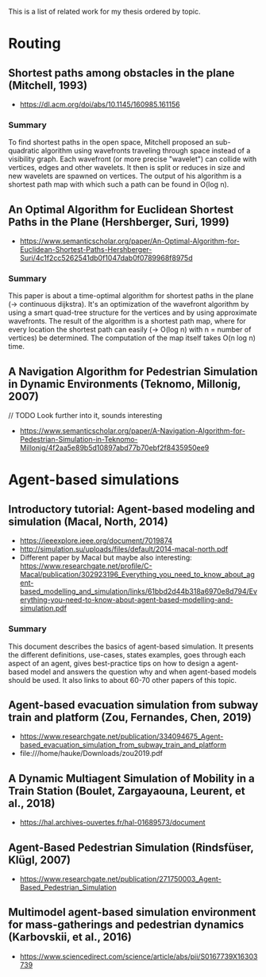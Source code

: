 This is a list of related work for my thesis ordered by topic.

# Routing

## Shortest paths among obstacles in the plane (Mitchell, 1993)

* https://dl.acm.org/doi/abs/10.1145/160985.161156

### Summary

To find shortest paths in the open space, Mitchell proposed an sub-quadratic algorithm using wavefronts traveling through space instead of a visibility graph. Each wavefront (or more precise "wavelet") can collide with vertices, edges and other wavelets. It then is split or reduces in size and new wavelets are spawned on vertices. The output of his algorithm is a shortest path map with which such a path can be found in O(log n).

## An Optimal Algorithm for Euclidean Shortest Paths in the Plane (Hershberger, Suri, 1999)

* https://www.semanticscholar.org/paper/An-Optimal-Algorithm-for-Euclidean-Shortest-Paths-Hershberger-Suri/4c1f2cc5262541db0f1047dab0f0789968f8975d

### Summary

This paper is about a time-optimal algorithm for shortest paths in the plane (→ continuous dijkstra). It's an optimization of the wavefront algorithm by using a smart quad-tree structure for the vertices and by using approximate wavefronts.
The result of the algorithm is a shortest path map, where for every location the shortest path can easily (→ O(log n) with n = number of vertices) be determined. The computation of the map itself takes O(n log n) time.

## A Navigation Algorithm for Pedestrian Simulation in Dynamic Environments (Teknomo, Millonig, 2007)

// TODO Look further into it, sounds interesting

* https://www.semanticscholar.org/paper/A-Navigation-Algorithm-for-Pedestrian-Simulation-in-Teknomo-Millonig/4f2aa5e89b5d10897abd77b70ebf2f8435950ee9

# Agent-based simulations

## Introductory tutorial: Agent-based modeling and simulation (Macal, North, 2014)

* https://ieeexplore.ieee.org/document/7019874
* http://simulation.su/uploads/files/default/2014-macal-north.pdf
* Different paper by Macal but maybe also interesting: https://www.researchgate.net/profile/C-Macal/publication/302923196_Everything_you_need_to_know_about_agent-based_modelling_and_simulation/links/61bbd2d44b318a6970e8d794/Everything-you-need-to-know-about-agent-based-modelling-and-simulation.pdf

### Summary

This document describes the basics of agent-based simulation. It presents the different definitions, use-cases, states examples, goes through each aspect of an agent, gives best-practice tips on how to design a agent-based model and answers the question why and when agent-based models should be used. It also links to about 60-70 other papers of this topic.

## Agent-based evacuation simulation from subway train and platform (Zou, Fernandes, Chen, 2019)

* https://www.researchgate.net/publication/334094675_Agent-based_evacuation_simulation_from_subway_train_and_platform
* file:///home/hauke/Downloads/zou2019.pdf

## A Dynamic Multiagent Simulation of Mobility in a Train Station (Boulet, Zargayaouna, Leurent, et al., 2018)

* https://hal.archives-ouvertes.fr/hal-01689573/document

## Agent-Based Pedestrian Simulation (Rindsfüser, Klügl, 2007)

* https://www.researchgate.net/publication/271750003_Agent-Based_Pedestrian_Simulation

## Multimodel agent-based simulation environment for mass-gatherings and pedestrian dynamics (Karbovskii, et al., 2016)

* https://www.sciencedirect.com/science/article/abs/pii/S0167739X16303739
